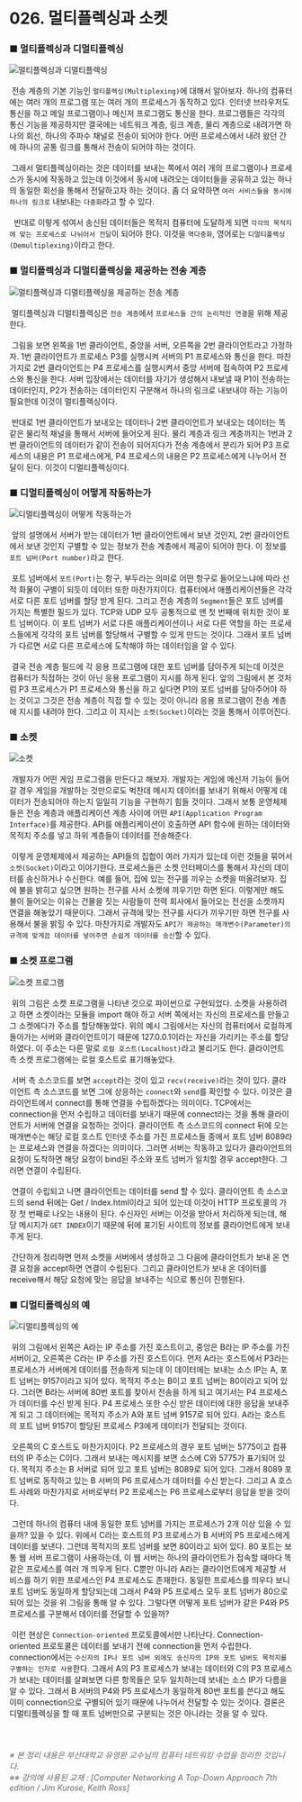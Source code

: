 # 026. 멀티플렉싱과 소켓
### ■ 멀티플렉싱과 디멀티플렉싱
![멀티플렉싱과 디멀티플렉싱]( https://raw.githubusercontent.com/taechacode/ComputerScienceRepository/master/Computer%20Network/images/CN_026_01.PNG)
<br><br>
&nbsp;전송 계층의 기본 기능인 `멀티플렉싱(Multiplexing)`에 대해서 알아보자. 하나의 컴퓨터에는 여러 개의 프로그램 또는 여러 개의 프로세스가 동작하고 있다. 인터넷 브라우저도 통신을 하고 메일 프로그램이나 메신저 프로그램도 통신을 한다. 프로그램들은 각각의 통신 기능을 제공하지만 결국에는 네트워크 계층, 링크 계층, 물리 계층으로 내려가면 하나의 회선, 하나의 주파수 채널로 전송이 되어야 한다. 어떤 프로세스에서 내려 왔던 간에 하나의 공통 링크를 통해서 전송이 되어야 하는 것이다.
<br><br>
&nbsp;그래서 멀티플렉싱이라는 것은 데이터를 보내는 쪽에서 여러 개의 프로그램이나 프로세스가 동시에 작동하고 있는데 이것에서 동시에 내려오는 데이터들을 공유하고 있는 하나의 동일한 회선을 통해서 전달하고자 하는 것이다. 좀 더 요약하면 `여러 서비스들을 동시에 하나의 링크로` 내보내는 `다중화`라고 할 수 있다.
<br><br>
&nbsp; 반대로 이렇게 섞여서 송신된 데이터들은 목적지 컴퓨터에 도달하게 되면 `각각의 목적지에 맞는 프로세스로 나뉘어서 전달`이 되어야 한다. 이것을 `역다중화`, 영어로는 `디멀티플렉싱(Demultiplexing)`이라고 한다. 
<br>
### ■ 멀티플렉싱과 디멀티플렉싱을 제공하는 전송 계층
![멀티플렉싱과 디멀티플렉싱을 제공하는 전송 계층]( https://raw.githubusercontent.com/taechacode/ComputerScienceRepository/master/Computer%20Network/images/CN_026_02.PNG)
<br><br>
&nbsp;멀티플렉싱과 디멀티플렉싱은 `전송 계층`에서 `프로세스들 간의 논리적인 연결`을 위해 제공한다.
<br><br>
&nbsp;그림을 보면 왼쪽을 1번 클라이언트, 중앙을 서버, 오른쪽을 2번 클라이언트라고 가정하자. 1번 클라이언트가 프로세스 P3를 실행시켜 서버의 P1 프로세스와 통신을 한다. 마찬가지로 2번 클라이언트는 P4 프로세스를 실행시켜서 중앙 서버에 접속하여 P2 프로세스와 통신을 한다. 서버 입장에서는 데이터를 자기가 생성해서 내보낼 때 P1이 전송하는 데이터인지, P2가 전송하는 데이터인지 구분해서 하나의 링크로 내보내야 하는 기능이 필요한데 이것이 멀티플렉싱이다.
<br><br>
&nbsp;반대로 1번 클라이언트가 보내오는 데이터나 2번 클라이언트가 보내오는 데이터는 똑 같은 물리적 채널을 통해서 서버에 들어오게 된다. 물리 계층과 링크 계층까지는 1번과 2번 클라이언트의 데이터가 같이 전송이 되어지다가 전송 계층에서 분리가 되어 P3 프로세스의 내용은 P1 프로세스에게, P4 프로세스의 내용은 P2 프로세스에게 나누어서 전달이 된다. 이것이 디멀티플렉싱이다. 
<br>
### ■ 디멀티플렉싱이 어떻게 작동하는가
![디멀티플렉싱이 어떻게 작동하는가]( https://raw.githubusercontent.com/taechacode/ComputerScienceRepository/master/Computer%20Network/images/CN_026_03.PNG)
<br><br>
&nbsp;앞의 설명에서 서버가 받는 데이터가 1번 클라이언트에서 보낸 것인지, 2번 클라이언트에서 보낸 것인지 구별할 수 있는 정보가 전송 계층에서 제공이 되어야 한다. 이 정보를 `포트 넘버(Port number)`라고 한다.
<br><br>
&nbsp;포트 넘버에서 `포트(Port)`는 항구, 부두라는 의미로 어떤 항구로 들어오느냐에 따라 선적 화물이 구별이 되듯이 데이터 또한 마찬가지이다. 컴퓨터에서 애플리케이션들은 각각 서로 다른 포트 넘버를 할당 받게 된다. 그리고 전송 계층의 `Segment`들은 포트 넘버를 가지는 특별한 필드가 있다. TCP와 UDP 모두 공통적으로 맨 첫 번째에 위치한 것이 포트 넘버이다. 이 포트 넘버가 서로 다른 애플리케이션이나 서로 다른 역할을 하는 프로세스들에게 각각의 포트 넘버를 할당해서 구별할 수 있게 만드는 것이다. 그래서 포트 넘버가 다르면 서로 다른 프로세스에 도착해야 하는 데이터임을 알 수 있다.
<br><br>
&nbsp;결국 전송 계층 필드에 각 응용 프로그램에 대한 포트 넘버를 담아주게 되는데 이것은 컴퓨터가 직접하는 것이 아닌 응용 프로그램이 지시를 하게 된다. 앞의 그림에서 본 것처럼 P3 프로세스가 P1 프로세스와 통신을 하고 싶다면 P1의 포트 넘버를 담아주어야 하는 것이고 그것은 전송 계층이 직접 할 수 있는 것이 아니라 응용 프로그램이 전송 계층에 지시를 내려야 한다. 그리고 이 지시는 `소켓(Socket)`이라는 것을 통해서 이루어진다.
<br>
### ■ 소켓
![소켓]( https://raw.githubusercontent.com/taechacode/ComputerScienceRepository/master/Computer%20Network/images/CN_026_04.PNG)
<br><br>
&nbsp;개발자가 어떤 게임 프로그램을 만든다고 해보자. 개발자는 게임에 메신저 기능이 들어갈 경우 게임을 개발하는 것만으로도 벅찬데 메시지 데이터를 보내기 위해서 어떻게 데이터가 전송되어야 하는지 일일히 기능을 구현하기 힘들 것이다. 그래서 보통 운영체제들은 전송 계층과 애플리케이션 계층 사이에 어떤 `API(Application Program Interface)`를 제공한다. API를 애플리케이션이 호출하면 API 함수에 원하는 데이터와 목적지 주소를 넣고 하위 계층들이 데이터를 전송해준다. 
<br><br>
&nbsp;이렇게 운영체제에서 제공하는 API들의 집합이 여러 가지가 있는데 이런 것들을 묶어서 `소켓(Socket)`이라고 이야기한다. 프로세스들은 소켓 인터페이스를 통해서 자신의 데이터를 송신하거나 수신한다. 예를 들어, 집에 있는 전구를 끼우는 소켓을 떠올려보자. 집에 불을 밝히고 싶으면 원하는 전구를 사서 소켓에 끼우기만 하면 된다. 이렇게만 해도 불이 들어오는 이유는 건물을 짓는 사람들이 전력 회사에서 들어오는 전선을 소켓까지 연결을 해놓았기 때문이다. 그래서 규격에 맞는 전구를 사다가 끼우기만 하면 전구를 사용해서 불을 밝힐 수 있다. 마찬가지로 개발자도 `API가 제공하는 매개변수(Parameter)의 규격에 맞게끔 데이터를 넣어주면 손쉽게 데이터를 송신`할 수 있다.
<br>
### ■ 소켓 프로그램
![소켓 프로그램]( https://raw.githubusercontent.com/taechacode/ComputerScienceRepository/master/Computer%20Network/images/CN_026_05.PNG)
<br><br>
&nbsp;위의 그림은 소켓 프로그램을 나타낸 것으로 파이썬으로 구현되었다. 소켓을 사용하려고 하면 소켓이라는 모듈을 import 해야 하고 서버 쪽에서는 자신의 프로세스를 만들고 그 소켓에다가 주소를 할당해놓았다. 위의 예시 그림에서는 자신의 컴퓨터에서 로컬하게 돌아가는 서버와 클라이언트이기 때문에 127.0.0.1이라는 자신을 가리키는 주소를 할당하였다. 이 주소는 다른 말로 `로컬 호스트(Localhost)`라고 불리기도 한다. 클라이언트 측 소켓 프로그램에는 로컬 호스트로 표기해놓았다.
<br><br>
&nbsp;서버 측 소스코드를 보면 `accept`라는 것이 있고 `recv(receive)`라는 것이 있다. 클라이언트 측 소스코드를 보면 그에 상응하는 `connect`와 `send`를 확인할 수 있다. 이것은 클라이언트에서 connect를 통해 연결을 수립하겠다는 의미이다. TCP에서는 connection을 먼저 수립하고 데이터를 보내기 때문에 connect라는 것을 통해 클라이언트가 서버에 연결을 요청하는 것이다. 클라이언트 측 소스코드의 connect 뒤에 오는 매개변수는 해당 로컬 호스트 인터넷 주소를 가진 프로세스들 중에서 포트 넘버 8089라는 프로세스와 연결을 하겠다는 의미이다. 그러면 서버는 작동하고 있다가 클라이언트의 요청이 도착하면 해당 요청이 bind된 주소와 포트 넘버가 일치할 경우 accept한다. 그러면 연결이 수립된다.
<br><br>
&nbsp;연결이 수립되고 나면 클라이언트는 데이터를 send 할 수 있다. 클라이언트 측 소스코드의 send 뒤에는 Get / Index.html이라고 되어 있는데 이것이 HTTP 프로토콜의 가장 첫 번째로 나오는 내용이 된다. 수신자인 서버는 이것을 받아서 처리하게 되는데, 해당 메시지가 `GET INDEX`이기 때문에 뒤에 표기된 사이트의 정보를 클라이언트에게 보내주게 된다.
<br><br>
&nbsp;간단하게 정리하면 먼저 소켓을 서버에서 생성하고 그 다음에 클라이언트가 보내 온 연결 요청을 accept하면 연결이 수립된다. 그리고 클라이언트가 보내 온 데이터를 receive해서 해당 요청에 맞는 응답을 보내주는 식으로 통신이 진행된다.
### ■ 디멀티플렉싱의 예
![디멀티플렉싱의 예]( https://raw.githubusercontent.com/taechacode/ComputerScienceRepository/master/Computer%20Network/images/CN_026_06.PNG)
<br><br>
&nbsp;위의 그림에서 왼쪽은 A라는 IP 주소를 가진 호스트이고, 중앙은 B라는 IP 주소를 가진 서버이고, 오른쪽은 C라는 IP 주소를 가진 호스트이다. 먼저 A라는 호스트에서 P3라는 프로세스가 서버에게 데이터를 전송하게 되는데 이 데이터에는 보내는 소스 IP는 A, 포트 넘버는 9157이라고 되어 있다. 목적지 주소는 B이고 포트 넘버는 80이라고 되어 있다. 그러면 B라는 서버에 80번 포트를 찾아서 전송을 하게 되고 여기서는 P4 프로세스가 데이터를 수신 받게 된다. P4 프로세스 또한 수신 받은 데이터에 대한 응답을 보내주게 되고 그 데이터에는 목적지 주소가 A와 포트 넘버 9157로 되어 있다. A라는 호스트의 포트 넘버 9157이 할당된 프로세스 P3에게 데이터가 전달되는 것이다.
<br><br>
&nbsp;오른쪽의 C 호스트도 마찬가지이다. P2 프로세스의 경우 포트 넘버는 5775이고 컴퓨터의 IP 주소는 C이다. 그래서 보내는 메시지를 보면 소스에 C와 5775가 표기되어 있다. 목적지 주소는 B 서버로 되어 있고 포트 넘버는 8089로 되어 있다. 그래서 8089 포트 넘버로 동작하고 있는 B 서버의 P6 프로세스가 데이터를 수신 받는다. 그리고 A 호스트 사례와 마찬가지로 서버로부터 P2 프로세스는 P6 프로세스로부터 응답을 받을 것이다.
<br><br>
&nbsp;그런데 하나의 컴퓨터 내에 동일한 포트 넘버를 가지는 프로세스가 2개 이상 있을 수 있을까? 있을 수 있다. 위에서 C라는 호스트의 P3 프로세스가 B 서버의 P5 프로세스에게 데이터를 보낸다. 그런데 목적지의 포트 넘버를 보면 80이라고 되어 있다. 80 포트는 보통 웹 서버 프로그램이 사용하는데, 이 웹 서버는 하나의 클라이언트가 접속할 때마다 똑같은 프로세스를 여러 개 띄우게 된다. C뿐만 아니라 A라는 클라이언트에게 제공할 서비스를 하기 위한 프로세스인 P4 프로세스도 존재한다. 동일한 프로세스를 띄우다 보니 포트 넘버도 동일하게 할당되는데 그래서 P4와 P5 프로세스 모두 포트 넘버가 80으로 되어 있는 것을 위 그림을 통해 알 수 있다. 그렇다면 어떻게 포트 넘버가 같은 P4와 P5 프로세스를 구분해서 데이터를 전달할 수 있을까?
<br><br>
&nbsp;이런 현상은 `Connection-oriented` 프로토콜에서만 나타난다. Connection-oriented 프로토콜은 데이터를 보내기 전에 connection을 먼저 수립한다. connection에서는 `수신자의 IP나 포트 넘버 외에도 송신자의 IP와 포트 넘버도 목적지를 구별하는 인자로 사용`한다. 그래서 A의 P3 프로세스가 보내는 데이터와 C의 P3 프로세스가 보내는 데이터를 살펴보면 다른 항목들은 모두 일치하는데 보내는 소스 IP가 다름을 알 수 있다. 그래서 B 서버의 P4와 P5 프로세스가 동일하게 80번 포트를 쓴다고 해도 이미 connection으로 구별되어 있기 때문에 나누어서 전달할 수 있는 것이다. 결론은 디멀티플렉싱을 할 때 포트 넘버만으로 구분되는 것은 아니라는 것을 알 수 있다.
<br><br><br>
###### <span style="color:#666666">※ 본 정리 내용은 부산대학교 유영환 교수님의 컴퓨터 네트워킹 수업을 정리한 것입니다.<br>※※ 강의에 사용된 교재 : [Computer Networking A Top-Down Approach 7th edition / Jim Kurose, Keith Ross]</span>
